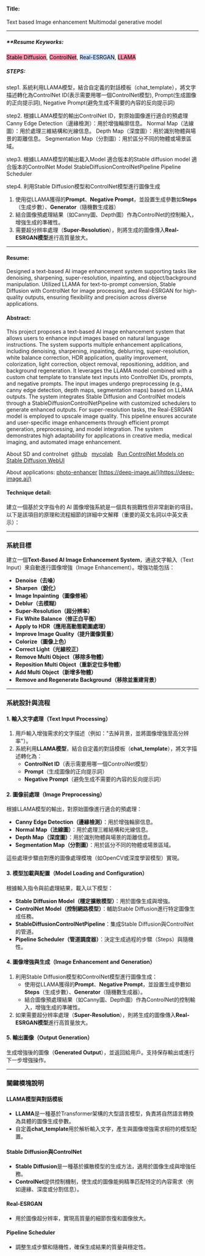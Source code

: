 
#### Title:
Text based Image enhancement Multimodal generative model


---
##### **Resume Keyworks:
<mark style="background: #FF5582A6;">Stable Diffusion</mark>, <mark style="background: #FF5582A6;">ControlNet</mark>, <mark style="background: #ADCCFFA6;">Real-ESRGAN</mark>, <mark style="background: #FF5582A6;">LLAMA</mark>

##### **STEPS:**
step1. 系統利用LLAMA模型，結合自定義的對話模板（chat_template），將文字描述轉化為ControlNet ID(表示需要用哪一個ControlNet模型), Prompt(生成圖像的正向提示詞), Negative Prompt(避免生成不需要的內容的反向提示詞)

step2. 根據LLAMA模型的輸出ControlNet ID，對原始圖像進行適合的預處理
	Canny Edge Detection（邊緣檢測）：用於增強輪廓信息。
	Normal Map（法線圖）：用於處理三維結構和光線信息。
	Depth Map（深度圖）：用於識別物體與場景的距離信息。
	Segmentation Map（分割圖）：用於區分不同的物體或場景區域。

step3. 根據LLAMA模型的輸出載入Model
	適合版本的Stable diffusion model
	適合版本的ControlNet Model
	StableDiffusionControlNetPipeline
	Pipeline Scheduler

step4. 利用Stable Diffusion模型和ControlNet模型進行圖像生成
1. 使用從LLAMA獲得的**Prompt**、**Negative Prompt**，並設置生成參數如**Steps**（生成步數）、**Generator**（隨機數生成器）
2. 結合圖像預處理結果（如Canny圖、Depth圖）作為ControlNet的控制輸入，增強生成的準確性。
3. 需要超分辨率處理（**Super-Resolution**），則將生成的圖像傳入**Real-ESRGAN模型**進行高質量放大。


---
#### Resume: 
Designed a text-based AI image enhancement system supporting tasks like denoising, sharpening, super-resolution, inpainting, and object/background manipulation. Utilized LLAMA for text-to-prompt conversion, Stable Diffusion with ControlNet for image processing, and Real-ESRGAN for high-quality outputs, ensuring flexibility and precision across diverse applications.

#### Abstract: 
This project proposes a text-based AI image enhancement system that allows users to enhance input images based on natural language instructions. The system supports multiple enhancement applications, including denoising, sharpening, inpainting, deblurring, super-resolution, white balance correction, HDR application, quality improvement, colorization, light correction, object removal, repositioning, addition, and background regeneration. It leverages the LLAMA model combined with a custom chat template to translate text inputs into ControlNet IDs, prompts, and negative prompts. The input images undergo preprocessing (e.g., canny edge detection, depth maps, segmentation maps) based on LLAMA outputs. The system integrates Stable Diffusion and ControlNet models through a StableDiffusionControlNetPipeline with customized schedulers to generate enhanced outputs. For super-resolution tasks, the Real-ESRGAN model is employed to upscale image quality. This pipeline ensures accurate and user-specific image enhancements through efficient prompt generation, preprocessing, and model integration. The system demonstrates high adaptability for applications in creative media, medical imaging, and automated image enhancement.

About SD and controlnet 
[github](https://github.com/RedDeltas/SDForge-Colab/blob/main/RedDeltasSDForge.ipynb)   [mycolab](https://colab.research.google.com/drive/1MPg0ucbvTwX_RQOOSYkN8_-0zH8u50Mc#scrollTo=rEeZ9in5tBhT)   [Run ControlNet Models on Stable Diffusion WebUI](https://github.com/brevdev/notebooks/blob/main/controlnet.ipynb)

About applications:
[photo-enhancer](https://github.com/nuwandda/photo-enhancer)
[https://deep-image.ai/](https://deep-image.ai/)

#### Technique detail: 

建立一個基於文字指令的 AI 圖像增強系統是一個具有挑戰性但非常創新的項目。以下是該項目的原理和流程細節的詳細中文解釋（重要的英文名詞以中英文表示）：

---

### **系統目標**

建立一個**Text-Based AI Image Enhancement System**，通過文字輸入（Text Input）來自動進行圖像增強（Image Enhancement）。增強功能包括：

- **Denoise（去噪）**
- **Sharpen（銳化）**
- **Image Inpainting（圖像修補）**
- **Deblur（去模糊）**
- **Super-Resolution（超分辨率）**
- **Fix White Balance（修正白平衡）**
- **Apply to HDR（應用高動態範圍處理）**
- **Improve Image Quality（提升圖像質量）**
- **Colorize（圖像上色）**
- **Correct Light（光線校正）**
- **Remove Multi Object（移除多物體）**
- **Reposition Multi Object（重新定位多物體）**
- **Add Multi Object（新增多物體）**
- **Remove and Regenerate Background（移除並重建背景）**

---

### **系統設計與流程**

#### **1. 輸入文字處理（Text Input Processing）**

1. 用戶輸入增強需求的文字描述（例如："去掉背景，並將圖像增強至高分辨率"）。
2. 系統利用**LLAMA模型**，結合自定義的對話模板（**chat_template**），將文字描述轉化為：
    - **ControlNet ID**（表示需要用哪一個ControlNet模型）
    - **Prompt**（生成圖像的正向提示詞）
    - **Negative Prompt**（避免生成不需要的內容的反向提示詞）

#### **2. 圖像前處理（Image Preprocessing）**

根據LLAMA模型的輸出，對原始圖像進行適合的預處理：

- **Canny Edge Detection（邊緣檢測）**：用於增強輪廓信息。
- **Normal Map（法線圖）**：用於處理三維結構和光線信息。
- **Depth Map（深度圖）**：用於識別物體與場景的距離信息。
- **Segmentation Map（分割圖）**：用於區分不同的物體或場景區域。

這些處理步驟由對應的圖像處理模塊（如OpenCV或深度學習模型）實現。

#### **3. 模型加載與配置（Model Loading and Configuration）**

根據輸入指令與前處理結果，載入以下模型：

- **Stable Diffusion Model（穩定擴散模型）**：用於圖像生成與增強。
- **ControlNet Model（控制網路模型）**：輔助Stable Diffusion進行特定圖像生成任務。
- **StableDiffusionControlNetPipeline**：集成Stable Diffusion與ControlNet的管道。
- **Pipeline Scheduler（管道調度器）**：決定生成過程的步驟（Steps）與隨機性。

#### **4. 圖像增強與生成（Image Enhancement and Generation）**

1. 利用Stable Diffusion模型和ControlNet模型進行圖像生成：
    - 使用從LLAMA獲得的**Prompt**、**Negative Prompt**，並設置生成參數如**Steps**（生成步數）、**Generator**（隨機數生成器）。
    - 結合圖像預處理結果（如Canny圖、Depth圖）作為ControlNet的控制輸入，增強生成的準確性。
2. 如果需要超分辨率處理（**Super-Resolution**），則將生成的圖像傳入**Real-ESRGAN模型**進行高質量放大。

#### **5. 輸出圖像（Output Generation）**

生成增強後的圖像（**Generated Output**），並返回給用戶。支持保存輸出或進行下一步增強操作。

---

### **關鍵模塊說明**

#### **LLAMA模型與對話模板**

- **LLAMA**是一種基於Transformer架構的大型語言模型，負責將自然語言轉換為具體的圖像生成參數。
- 自定義**chat_template**用於解析輸入文字，產生與圖像增強需求相符的模型配置。

#### **Stable Diffusion與ControlNet**

- **Stable Diffusion**是一種基於擴散模型的生成方法，適用於圖像生成與增強任務。
- **ControlNet**提供控制機制，使生成的圖像能夠精準匹配特定的內容需求（例如邊緣、深度或分割信息）。

#### **Real-ESRGAN**

- 用於圖像超分辨率，實現高質量的細節恢復和圖像放大。

#### **Pipeline Scheduler**

- 調整生成步驟和隨機性，確保生成結果的質量與穩定性。
